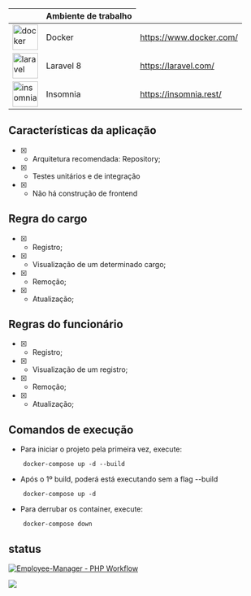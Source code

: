 <table style="width:100%">
    <thead>
      <tr>
        <th></th>
        <th>Ambiente de trabalho</th>
      </tr>
    </thead>
    <tbody>
      <tr>
        <td><img src="https://www.docker.com/sites/default/files/d8/2019-07/Moby-logo.png" width="50" alt="docker"></td>
        <td>Docker</td>
        <td><a target="_blank" href="https://www.docker.com/">https://www.docker.com/</a></td>
      </tr>   
      <tr>
        <td><img src="https://upload.wikimedia.org/wikipedia/commons/thumb/9/9a/Laravel.svg/1200px-Laravel.svg.png" width="50" alt="laravel"></td>
        <td>Laravel 8</td>
        <td><a target="_blank" href="https://laravel.com/">https://laravel.com/</a></td>
      </tr> 
      <tr>
        <td><img src="https://seeklogo.com/images/I/insomnia-logo-A35E09EB19-seeklogo.com.png" width="50" alt="insomnia"></td>
        <td>Insomnia</td>
        <td><a target="_blank" href="https://insomnia.rest/">https://insomnia.rest/</a></td>
      </tr>    
    </tbody>
</table>

## Características da aplicação
* [x] - Arquitetura recomendada: Repository;
* [x] - Testes unitários e de integração
* [x] - Não há construção de frontend

## Regra do cargo
* [x] - Registro;

* [x] - Visualização de um determinado cargo;

* [x] - Remoção;

* [x] - Atualização;

## Regras do funcionário
* [x] - Registro;

* [x] - Visualização de um registro;

* [x] - Remoção;

* [x] - Atualização;


## Comandos de execução

- Para iniciar o projeto pela primeira vez, execute:
```
    docker-compose up -d --build
```
- Após o 1º build, poderá está executando sem a flag --build
```
    docker-compose up -d
```
- Para derrubar os container, execute:
```
    docker-compose down
```
## status

[![Employee-Manager - PHP Workflow](https://github.com/R4YC0NLima/employee-management/actions/workflows/ci.yml/badge.svg)](https://github.com/R4YC0NLima/employee-management/actions/workflows/ci.yml)
<p><img src="https://github.com/R4YC0NLima/employee-management/workflows/Employee-PHP%20Workflow/badge.svg"></p>

